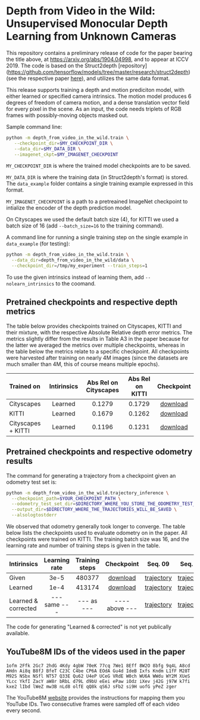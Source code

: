 # Depth from Video in the Wild: Unsupervised Monocular Depth Learning from Unknown Cameras

This repository contains a preliminary release of code for the paper bearing the
title above, at https://arxiv.org/abs/1904.04998, and to appear at ICCV 2019.
The code is based on the Struct2depth [repository]
(https://github.com/tensorflow/models/tree/master/research/struct2depth)
(see the respective paper [here](https://arxiv.org/abs/1811.06152)), 
and utilizes the same data format.

This release supports training a depth and motion prediciton model, with either
learned or specified camera intrinsics. The motion model produces 6 degrees of
freedom of camera motion, and a dense translation vector field for every pixel
in the scene. As an input, the code needs triplets of RGB frames with
possibly-moving objects masked out.

Sample command line:

```bash
python -m depth_from_video_in_the_wild.train \
   --checkpoint_dir=$MY_CHECKPOINT_DIR \
   --data_dir=$MY_DATA_DIR \
   --imagenet_ckpt=$MY_IMAGENET_CHECKPOINT
```

`MY_CHECKPOINT_DIR` is where the trained model checkpoints are to be saved.

`MY_DATA_DIR` is where the training data (in Struct2depth's format) is stored.
The `data_example` folder contains a single training example expressed in this
format.

`MY_IMAGENET_CHECKPOINT` is a path to a pretreained ImageNet checkpoint to
intialize the encoder of the depth prediction model.

On Cityscapes we used the default batch size (4), for KITTI we used a batch
size of 16 (add `--batch_size=16` to the training command).

A command line for running a single training step on the single example in
`data_example` (for testing):

```bash
python -m depth_from_video_in_the_wild.train \
  --data_dir=depth_from_video_in_the_wild/data \
  --checkpoint_dir=/tmp/my_experiment --train_steps=1
```

To use the given intrinsics instead of learning them, add
`--nolearn_intrinsics` to the coomand.

## Pretrained checkpoints and respective depth metrics
The table below provides checkpoints trained on Cityscapes, KITTI and their
mixture, with the respective Absolute Relative depth error metrics. The metrics
slightly differ from the results in Table A3 in the paper because for the latter
we averaged the metrics over multiple checkpoints, whereas in the table below
the metrics relate to a specific checkpoint. All checkpoints were harvested
after training on nearly 4M images (since the datasets are much smaller than 4M,
this of course means multiple epochs).

<center>

|Trained on |Intirinsics|Abs Rel on Cityscapes       |Abs Rel on KITTI|Checkpoint|
|:----------|:---------:|:------:|:-------:|:-------:|
|Cityscapes|Learned| 0.1279|0.1729| [download](https://www.googleapis.com/download/storage/v1/b/gresearch/o/depth_from_video_in_the_wild%2Fcheckpoints%2Fcityscapes_learned_intrinsics.zip?generation=1566493765410932&alt=media)|
|KITTI|Learned| 0.1679|0.1262| [download](https://www.googleapis.com/download/storage/v1/b/gresearch/o/depth_from_video_in_the_wild%2Fcheckpoints%2Fkitti_learned_intrinsics.zip?generation=1566493768934649&alt=media)|
|Cityscapes + KITTI | Learned | 0.1196 | 0.1231 | [download](https://www.googleapis.com/download/storage/v1/b/gresearch/o/depth_from_video_in_the_wild%2Fcheckpoints%2Fcityscapes_kitti_learned_intrinsics.zip?generation=1566493762028542&alt=media)

</center>

## Pretrained checkpoints and respective odometry results
The command for generating a trajectory from a checkpoint given an odometry test
set is:

```bash
python -m depth_from_video_in_the_wild.trajectory_inference \
  --checkpoint_path=$YOUR_CHECKPOINT_PATH \
  --odometry_test_set_dir=$DIRECTORY_WHERE_YOU_STORE_THE_ODOMETRY_TEST_SET \
  --output_dir=$DIRECTORY_WHERE_THE_TRAJECTORIES_WILL_BE_SAVED \
  --alsologtostderr
```

We observed that odometry generally took longer to converge. The table below
lists the checkpoints used to evaluate odometry on in the paper. All checkpoints
were trained on KITTI. The training batch size was 16, and the learning rate and
number of training steps is given in the table.

<center>

|Intirinsics|Learning rate|Training steps|Checkpoint|Seq. 09|Seq. 10|
|:---------|:------:|:-------:|:-------:|:---:|:---:|
|Given| 3e-5|480377| [download](https://www.googleapis.com/download/storage/v1/b/gresearch/o/depth_from_video_in_the_wild%2Fcheckpoints%2Fcityscapes_learned_intrinsics.zip?generation=1566493765410932&alt=media)|[trajectory](https://www.googleapis.com/download/storage/v1/b/gresearch/o/depth_from_video_in_the_wild%2Fodometry%2Fgiven_intrinsics_trajectory_odo09.txt?generation=1568247377779913&alt=media) | [trajectory](https://www.googleapis.com/download/storage/v1/b/gresearch/o/depth_from_video_in_the_wild%2Fodometry%2Flearned_intrinsics_trajectory_odo10.txt?generation=1568247378745091&alt=media)
|Learned| 1e-4|413174| [download](https://www.googleapis.com/download/storage/v1/b/gresearch/o/depth_from_video_in_the_wild%2Fcheckpoints%2Fkitti_odometry_learned_intrinsics.zip?generation=1568245497722898&alt=media)| [trajectory](https://www.googleapis.com/download/storage/v1/b/gresearch/o/depth_from_video_in_the_wild%2Fodometry%2Flearned_intrinsics_trajectory_odo09.txt?generation=1568247378516045&alt=media) | [trajectory](https://www.googleapis.com/download/storage/v1/b/gresearch/o/depth_from_video_in_the_wild%2Fodometry%2Flearned_intrinsics_trajectory_odo10.txt?generation=1568247378745091&alt=media)
| Learned & corrected |  --- same ---| --- as --- | ---- above --- |[trajectory](https://www.googleapis.com/download/storage/v1/b/gresearch/o/depth_from_video_in_the_wild%2Fodometry%2Fcorrected_intrinsics_trajectory_odo09.txt?generation=1568247377030930&alt=media) |[trajectory](https://www.googleapis.com/download/storage/v1/b/gresearch/o/depth_from_video_in_the_wild%2Fodometry%2Fcorrected_intrinsics_trajectory_odo10.txt?generation=1568247377401528&alt=media)|
</center>

The code for generating "Learned & corrected" is not yet publically available.



## YouTube8M IDs of the videos used in the paper
`1ofm 2Ffk 2Gc7 2hdG 4Kdy 4gbW 70eK 77cq 7We1 8Eff 8W2O 8bfg 9q4L A8cd AHdn Ai8q
B8fJ BfeT C23C C4be CP6A EOdA Gu4d IdeB Ixfs Kndm L1fF M28T M92S NSbx NSfl NT57
Q33E Qu62 U4eP UCeG VRdE W0ch WU6A WWdu WY2M XUeS YLcc YkfI ZacY aW8r bRbL d79L
d9bU eEei ePaw iOdz iXev j42G j97W k7fi kxe2 lIbd lWeZ mw3B nLd8 olfE qQ8k qS6J
sFb2 si9H uofG yPeZ zger`

The YouTube8M [website](https://research.google.com/youtube8m/) provides the
instructions for mapping them you YouTube IDs. Two consecutive frames were
sampled off of each video every second.


